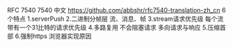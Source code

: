 RFC 7540
7540 中文 https://github.com/abbshr/rfc7540-translation-zh_cn
6个特点
1.serverPush
2.二进制分帧层 流、消息、帧
3.stream请求优先级
  每个流带有一个31比特的请求优先级
4.多路复用 不会阻塞请求
  多向请求与响应
5.压缩首部
6.强制https
  浏览器实现原因
